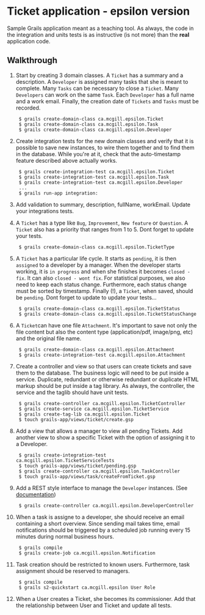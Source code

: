Ticket application - epsilon version
================================================================================

Sample Grails application meant as a teaching tool. As always, the code in the
integration and units tests is as instructive (is not more) than the __real__
application code.

Walkthrough
--------------------------------------------------------------------------------

1. Start by creating 3 domain classes. A `Ticket` has a summary and a
   description. A `Developer` is assigned many tasks that she is meant to
   complete. Many `Tasks` can be necessary to close a `Ticket`. Many
   `Developers` can work on the same `Task`. Each `Developer` has a full name
   and a work email. Finally, the creation date of `Tickets` and `Tasks` must be
   recorded.

        $ grails create-domain-class ca.mcgill.epsilon.Ticket
        $ grails create-domain-class ca.mcgill.epsilon.Task
        $ grails create-domain-class ca.mcgill.epsilon.Developer

1. Create integration tests for the new domain classes and verify that it is
   possible to save new instances, to wire them together and to find them in the
   database. While you're at it, check that the auto-timestamp feature described
   above actually works.

        $ grails create-integration-test ca.mcgill.epsilon.Ticket
        $ grails create-integration-test ca.mcgill.epsilon.Task
        $ grails create-integration-test ca.mcgill.epsilon.Developer
        ...
        $ grails run-app integration:

1. Add validation to summary, description, fullName, workEmail. Update your
   integrations tests.

1. A `Ticket` has a type like `Bug`, `Improvement`, `New feature` or `Question`.
   A `Ticket` also has a priority that ranges from 1 to 5. Dont forget to update
   your tests.

        $ grails create-domain-class ca.mcgill.epsilon.TicketType

1. A `Ticket` has a particular life cycle. It starts as `pending`, it is then
   `assigned` to a developer by a manager. When the developer starts working, it
   is `in progress` and when she finishes it becomes `closed - fix`. It can also
   `closed - wont fix`. For statistical purposes, we also need to keep each
   status change. Furthermore, each status change must be sorted by timestamp.
   Finally (!), a `Ticket`, when saved, should be `pending`. Dont forget to
   update to update your tests...

        $ grails create-domain-class ca.mcgill.epsilon.TicketStatus
        $ grails create-domain-class ca.mcgill.epsilon.TicketStatusChange

1. A `Ticket`can have one file `Attachment`. It's important to save not only the
   file content but also the content type (application/pdf, image/png, etc) and
   the original file name.

        $ grails create-domain-class ca.mcgill.epsilon.Attachment
        $ grails create-integration-test ca.mcgill.epsilon.Attachment

1. Create a controller and view so that users can create tickets and save them
   to the database. The business logic will need to be put inside a service.
   Duplicate, redundant or otherwise redundant or duplicate HTML markup
   should be put inside a tag library. As always, the controller, the service
   and the taglib should have unit tests.
        
        $ grails create-controller ca.mcgill.epsilon.TicketController
        $ grails create-service ca.mcgill.epsilon.TicketService
        $ grails create-tag-lib ca.mcgill.epsilon.Ticket
        $ touch grails-app/views/ticket/create.gsp

1. Add a view that allows a manager to view all pending Tickets. Add another
   view to show a specific Ticket with the option of assigning it to a
   Developer.

        $ grails create-integration-test ca.mcgill.epsilon.TicketServiceTests
        $ touch grails-app/views/ticket/pending.gsp
        $ grails create-controller ca.mcgill.epsilon.TaskController
        $ touch grails-app/views/task/createFromTicket.gsp

1. Add a REST style interface to manage the `Developer` instances.
   (See [documentation](http://grails.org/doc/2.1.1/guide/single.html#REST))

        $ grails create-controller ca.mcgill.epsilon.DeveloperController

1. When a task is assigne to a developer, she should receive an email containing
   a short overview. Since sending mail takes time, email notifications should
   be triggered by a scheduled job running every 15 minutes during normal
   business hours.

        $ grails compile
        $ grails create-job ca.mcgill.epsilon.Notification

1. Task creation should be restricted to known users. Furthermore, task
   assignment should be reserved to managers.

        $ grails compile
        $ grails s2-quickstart ca.mcgill.epsilon User Role

1. When a User creates a Ticket, she becomes its commissioner. Add that the
   relationship between User and Ticket and update all tests.

